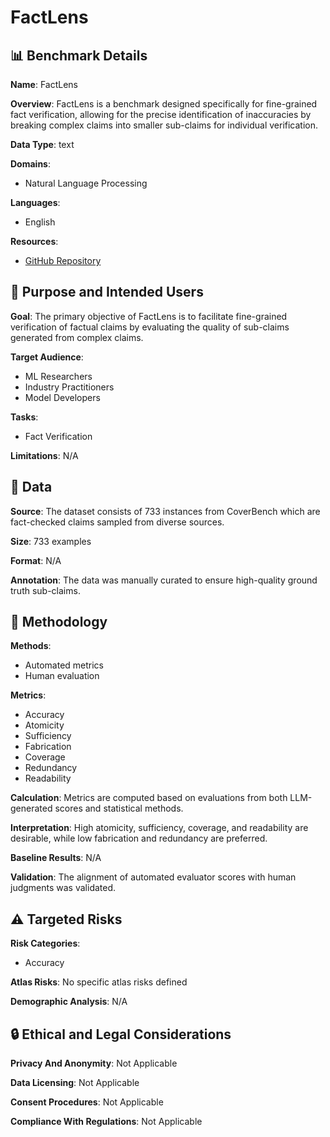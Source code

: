 # FactLens

## 📊 Benchmark Details

**Name**: FactLens

**Overview**: FactLens is a benchmark designed specifically for fine-grained fact verification, allowing for the precise identification of inaccuracies by breaking complex claims into smaller sub-claims for individual verification.

**Data Type**: text

**Domains**:
- Natural Language Processing

**Languages**:
- English

**Resources**:
- [GitHub Repository](https://github.com/megagonlabs/factlens)

## 🎯 Purpose and Intended Users

**Goal**: The primary objective of FactLens is to facilitate fine-grained verification of factual claims by evaluating the quality of sub-claims generated from complex claims.

**Target Audience**:
- ML Researchers
- Industry Practitioners
- Model Developers

**Tasks**:
- Fact Verification

**Limitations**: N/A

## 💾 Data

**Source**: The dataset consists of 733 instances from CoverBench which are fact-checked claims sampled from diverse sources.

**Size**: 733 examples

**Format**: N/A

**Annotation**: The data was manually curated to ensure high-quality ground truth sub-claims.

## 🔬 Methodology

**Methods**:
- Automated metrics
- Human evaluation

**Metrics**:
- Accuracy
- Atomicity
- Sufficiency
- Fabrication
- Coverage
- Redundancy
- Readability

**Calculation**: Metrics are computed based on evaluations from both LLM-generated scores and statistical methods.

**Interpretation**: High atomicity, sufficiency, coverage, and readability are desirable, while low fabrication and redundancy are preferred.

**Baseline Results**: N/A

**Validation**: The alignment of automated evaluator scores with human judgments was validated.

## ⚠️ Targeted Risks

**Risk Categories**:
- Accuracy

**Atlas Risks**:
No specific atlas risks defined

**Demographic Analysis**: N/A

## 🔒 Ethical and Legal Considerations

**Privacy And Anonymity**: Not Applicable

**Data Licensing**: Not Applicable

**Consent Procedures**: Not Applicable

**Compliance With Regulations**: Not Applicable

